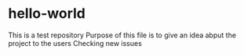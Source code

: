 # hello-world
This is a test repository
Purpose of this file is to give an idea abput the project to the users
Checking new issues
